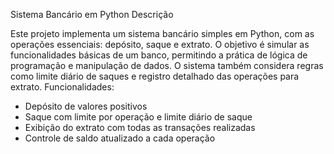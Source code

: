 Sistema Bancário em Python
Descrição

Este projeto implementa um sistema bancário simples em Python, com as operações essenciais: depósito, saque e extrato. O objetivo é simular as funcionalidades básicas de um banco, permitindo a prática de lógica de programação e manipulação de dados. O sistema também considera regras como limite diário de saques e registro detalhado das operações para extrato.
Funcionalidades:

- Depósito de valores positivos
- Saque com limite por operação e limite diário de saque
- Exibição do extrato com todas as transações realizadas
- Controle de saldo atualizado a cada operação
